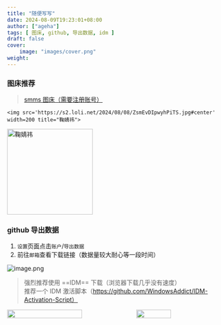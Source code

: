 ```yaml
---
title: "随便写写"
date: 2024-08-09T19:23:01+08:00
author: ["ageha"]
tags: [ 图床, github, 导出数据, idm ]
draft: false
cover:
    image: "images/cover.png"
weight: 
---
```


### 图床推荐

> [smms 图床（需要注册账号）](https://sm.ms/)

    <img src='https://s2.loli.net/2024/08/08/ZsmEvDIpwyhPiTS.jpg#center' width=200 title="鞠婧祎">

<img src='https://s2.loli.net/2024/08/08/ZsmEvDIpwyhPiTS.jpg#center' width=200 title="鞠婧祎">

### github 导出数据

1. `设置`页面点击`账户`/`导出数据`  
2. 前往`邮箱`查看下载链接（数据量较大耐心等一段时间）  

![image.png](https://s2.loli.net/2024/08/09/BJ4RwsLh5AqYaM8.png)

> 强烈推荐使用 ==IDM== 下载（浏览器下载几乎没有速度）  
> 推荐一个 IDM 激活脚本（https://github.com/WindowsAddict/IDM-Activation-Script）

<div style="display: flex; justify-content: space-between;">
  <img src="https://s2.loli.net/2024/08/09/cbdDWN7qRA41enZ.png" style="width: 59%;"/>
  <img src="https://s2.loli.net/2024/08/09/zY3q8DvwcLds7Mp.png" style="width: 40%;"/>
</div>

